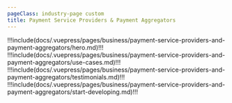 ```yaml
---
pageClass: industry-page custom
title: Payment Service Providers & Payment Aggregators
---
```


!!!include(docs/.vuepress/pages/business/payment-service-providers-and-payment-aggregators/hero.md)!!!
!!!include(docs/.vuepress/pages/business/payment-service-providers-and-payment-aggregators/use-cases.md)!!!
!!!include(docs/.vuepress/pages/business/payment-service-providers-and-payment-aggregators/testimonials.md)!!!
!!!include(docs/.vuepress/pages/business/payment-service-providers-and-payment-aggregators/start-developing.md)!!!

<script>
import VueSlickCarousel from 'vue-slick-carousel';
import 'vue-slick-carousel/dist/vue-slick-carousel.css';
import 'vue-slick-carousel/dist/vue-slick-carousel-theme.css';
import TabSection from "../.vuepress/components/TabSection";
import Accordion from "../.vuepress/components/simple-accordion/accordion";
import AccordionItem from "../.vuepress/components/simple-accordion/accordion-item";
import useCasesTab from "../.vuepress/mixins/useCasesTab.js";

export default {
  components: {
    VueSlickCarousel, AccordionItem, Accordion, TabSection
  },
  data() {
    return {
      options: {
        dots: true,
        arrows: true,
        dotsClass: 'testimonials__dots',
        infinite: false,
        speed: 500,
        slidesToShow: 1,
      },
      borderedLink: false,
      accentLink: {
        text: 'Start developing',
        link: '/examples'
      },
      tabs: [
        'P2P Transfers',
        'International Transfers',
        'Merchant Payments'
      ],
      activeTabName: '',
    }
  },
  mixins: [useCasesTab],
}
</script>
